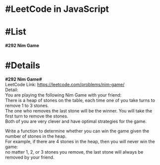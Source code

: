 #LeetCode in JavaScript
=============

#List
=============
**\#292 Nim Game**

#Details
=============
**#292 Nim Game#**  
LeetCode Link: https://leetcode.com/problems/nim-game/  
Detail:  
You are playing the following Nim Game with your friend:  
There is a heap of stones on the table, each time one of you take turns to remove 1 to 3 stones.  
The one who removes the last stone will be the winner. You will take the first turn to remove the stones.  
Both of you are very clever and have optimal strategies for the game.  

Write a function to determine whether you can win the game given the number of stones in the heap.  
For example, if there are 4 stones in the heap, then you will never win the game:  
no matter 1, 2, or 3 stones you remove, the last stone will always be removed by your friend.  
